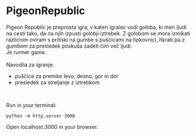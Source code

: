 # PigeonRepublic
Pigeon Republic je preprosta igra, v kateri igralec vodi goloba, ki meri ljudi na cesti tako, da na njih izpusti golobji iztrebek. Z golobom se mora izmikati razlicnim oviram s pritiski na gumbe s puščicami na tipkovnici, hkrati pa z gumbom za presledek poskuša zadeti čim več ljudi.<br />
Je runner game. <br />
<br />
Navodila za igranje: <br />
 - puščice za premike levo, desno, gor in dol
 - presledek za streljanje z iztrebkom <br />
<br />

Run in your terminal:
```
python -m http.server 3000
```
Open localhost:3000 in your browser.